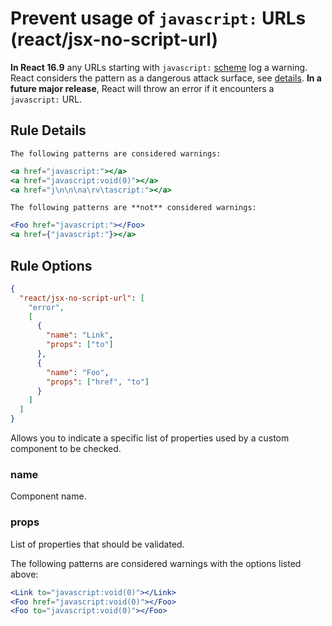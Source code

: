 # Prevent usage of `javascript:` URLs (react/jsx-no-script-url)

**In React 16.9** any URLs starting with `javascript:` [scheme](https://wiki.whatwg.org/wiki/URL_schemes#javascript:_URLs) log a warning.
React considers the pattern as a dangerous attack surface, see [details](https://reactjs.org/blog/2019/08/08/react-v16.9.0.html#deprecating-javascript-urls).
**In a future major release**, React will throw an error if it encounters a `javascript:` URL.

## Rule Details

```The following patterns are considered warnings:```

```jsx
<a href="javascript:"></a>
<a href="javascript:void(0)"></a>
<a href="j\n\n\na\rv\tascript:"></a>
```

```The following patterns are **not** considered warnings:```

```jsx
<Foo href="javascript:"></Foo>
<a href={"javascript:"}></a>
```

## Rule Options
```json
{
  "react/jsx-no-script-url": [
    "error",
    [
      {
        "name": "Link",
        "props": ["to"]
      },
      {
        "name": "Foo",
        "props": ["href", "to"]
      }
    ]
  ]
}
```

Allows you to indicate a specific list of properties used by a custom component to be checked.

### name
Component name.

### props
List of properties that should be validated.

The following patterns are considered warnings with the options listed above:

```jsx
<Link to="javascript:void(0)"></Link>
<Foo href="javascript:void(0)"></Foo>
<Foo to="javascript:void(0)"></Foo>
```
